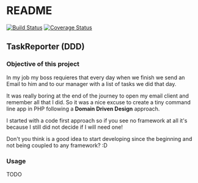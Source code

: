 # README 
[![Build Status](https://travis-ci.org/jgimeno/taskreporter.svg?branch=master)](https://travis-ci.org/jgimeno/taskreporter)
[![Coverage Status](https://coveralls.io/repos/jgimeno/taskreporter/badge.svg?branch=master&service=github)](https://coveralls.io/github/jgimeno/taskreporter?branch=master)

## TaskReporter (DDD)

### Objective of this project

In my job my boss requieres that every day when we finish we send an Email
to him and to our manager with a list of tasks we did that day. 

It was really boring at the end of the journey to open my email client and remember all that I
did. So it was a nice excuse to create a tiny command line app in PHP following a
**Domain Driven Design** approach.

I started with a code first approach so if you see 
no framework at all it's because I still did not decide if I will need one!

Don't you think is a good idea to start developing since the beginning and
 not being coupled to any framework? :D

### Usage

TODO
